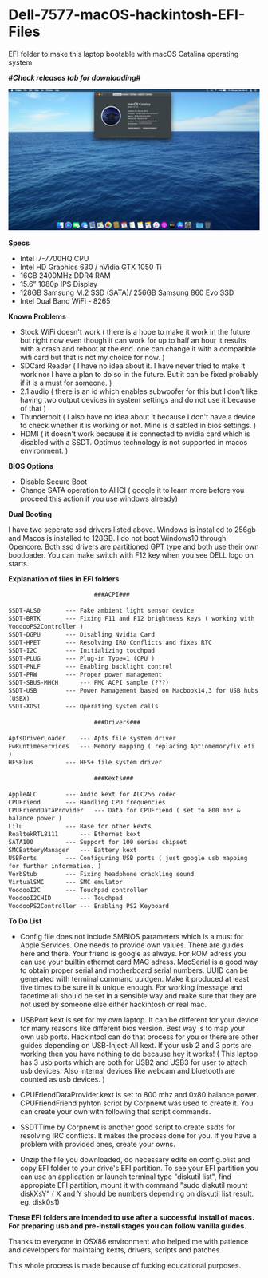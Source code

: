# Dell-7577-macOS-hackintosh-EFI-Files
EFI folder to make this laptop bootable with macOS Catalina operating system

<b>#*Check releases tab for downloading*#</b> 

![](ss200214.png)


<b>Specs</b>

* Intel i7-7700HQ CPU
* Intel HD Graphics 630 / nVidia GTX 1050 Ti
* 16GB 2400MHz DDR4 RAM
* 15.6” 1080p IPS Display
* 128GB Samsung M.2 SSD (SATA)/ 256GB Samsung 860 Evo SSD 
* Intel Dual Band WiFi - 8265

<b>Known Problems</b>

* Stock WiFi doesn't work ( there is a hope to make it work in the future but right now even though it can work for up to half an hour it results with a crash and reboot at the end. one can change it with a compatible wifi card but that is not my choice for now. )
* SDCard Reader ( I have no idea about it. I have never tried to make it work nor I have a plan to do so in the future. But it can be fixed probably if it is a must for someone. )
* 2.1 audio ( there is an id which enables subwoofer for this but I don't like having two output devices in system settings and do not use it because of that )
* Thunderbolt ( I also have no idea about it because I don't have a device to check whether it is working or not. Mine is disabled in bios settings. )
* HDMI ( it doesn't work because it is connected to nvidia card which is disabled with a SSDT. Optimus technology is not supported in macos environment. ) 

<b>BIOS Options</b>
* Disable Secure Boot
* Change SATA operation to AHCI ( google it to learn more before you proceed this action if you use windows already)

<b> Dual Booting </b>

I have two seperate ssd drivers listed above. Windows is installed to 256gb and Macos is installed to 128GB. I do not boot Windows10 through Opencore. Both ssd drivers are partitioned GPT type and both use their own bootloader. You can make switch with F12 key when you see DELL logo on starts.

<b>Explanation of files in EFI folders</b>

							###ACPI###
	
	SSDT-ALS0		--- Fake ambient light sensor device
	SSDT-BRTK		--- Fixing F11 and F12 brightness keys ( working with VoodooPS2Controller )
	SSDT-DGPU 		--- Disabling Nvidia Card
	SSDT-HPET 		--- Resolving IRQ Conflicts and fixes RTC
	SSDT-I2C		--- Initializing touchpad
	SSDT-PLUG 		--- Plug-in Type=1 (CPU )
	SSDT-PNLF 		--- Enabling backlight control
	SSDT-PRW 		--- Proper power management
	SSDT-SBUS-MHCH		--- PMC ACPI sample (???)
	SSDT-USB		--- Power Management based on Macbook14,3 for USB hubs (USBX)
	SSDT-XOSI		--- Operating system calls
							
							###Drivers###
	
	ApfsDriverLoader	--- Apfs file system driver
	FwRuntimeServices	--- Memory mapping ( replacing Aptiomemoryfix.efi )
	HFSPlus			--- HFS+ file system driver
				
							###Kexts###
	
	AppleALC		--- Audio kext for ALC256 codec
	CPUFriend		--- Handling CPU frequencies
	CPUFriendDataProvider	--- Data for CPUFriend ( set to 800 mhz & balance power )
	Lilu			--- Base for other kexts
	RealtekRTL8111		--- Ethernet kext
	SATA100			--- Support for 100 series chipset
	SMCBatteryManager	--- Battery kext
	USBPorts		--- Configuring USB ports ( just google usb mapping for further information. )
	VerbStub		--- Fixing headphone crackling sound
	VirtualSMC		--- SMC emulator
	VoodooI2C		--- Touchpad controller
	VoodooI2CHID		--- Touchpad
	VoodooPS2Controller	--- Enabling PS2 Keyboard


<b> To Do List </b>

* Config file does not include SMBIOS parameters which is a must for Apple Services. One needs to provide own values. There are guides here and there. Your friend is google as always. For ROM adress you can use your builtin ethernet card MAC adress. MacSerial is a good way to obtain proper serial and motherboard serial numbers. UUID can be generated with terminal command uuidgen. Make it produced at least five times to be sure it is unique enough. For working imessage and facetime all should be set in a sensible way and make sure that they are not used by someone else either hackintosh or real mac.

* USBPort.kext is set for my own laptop. It can be different for your device for many reasons like different bios version. Best way is to map your own usb ports. Hackintool can do that process for you or there are other guides depending on USB-Inject-All kext. If your usb 2 and 3 ports are working then you have nothing to do because hey it works! ( This laptop has 3 usb ports which are both for USB2 and USB3 for user to attach usb devices. Also internal devices like webcam and bluetooth are counted as usb devices. )

* CPUFriendDataProvider.kext is set to 800 mhz and 0x80 balance power. CPUFriendFriend pyhton script by Corpnewt was used to create it. You can create your own with following that script commands.  

* SSDTTime by Corpnewt is another good script to create ssdts for resolving IRC conflicts. It makes the process done for you. If you have a problem with provided ones, create your owns.

* Unzip the file you downloaded, do necessary edits on config.plist and copy EFI folder to your drive's EFI partition. To see your EFI partition you can use an application or launch terminal type "diskutil list", find appropiate EFI partition, mount it with command "sudo diskutil mount diskXsY" ( X and Y should be numbers depending on diskutil list result. eg. disk0s1)



<b> These EFI folders are intended to use after a successful install of macos. For preparing usb and pre-install stages you can follow vanilla guides.  </b>


Thanks to everyone in OSX86 environment who helped me with patience and developers for maintaing kexts, drivers, scripts and patches.

This whole process is made because of fucking educational purposes.

